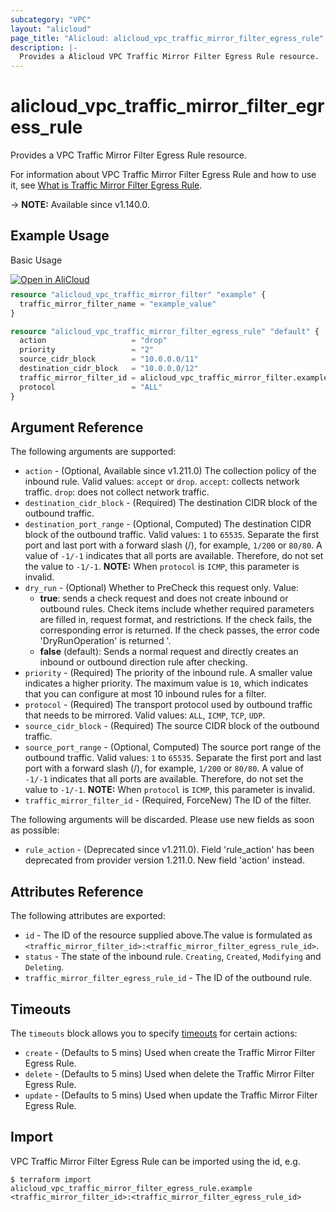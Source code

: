 ```yaml
---
subcategory: "VPC"
layout: "alicloud"
page_title: "Alicloud: alicloud_vpc_traffic_mirror_filter_egress_rule"
description: |-
  Provides a Alicloud VPC Traffic Mirror Filter Egress Rule resource.
---
```


# alicloud_vpc_traffic_mirror_filter_egress_rule

Provides a VPC Traffic Mirror Filter Egress Rule resource. 

For information about VPC Traffic Mirror Filter Egress Rule and how to use it, see [What is Traffic Mirror Filter Egress Rule](https://www.alibabacloud.com/help/doc-detail/261357.htm).

-> **NOTE:** Available since v1.140.0.

## Example Usage

Basic Usage

<div style="display: block;margin-bottom: 40px;"><div class="oics-button" style="float: right;position: absolute;margin-bottom: 10px;">
  <a href="https://api.aliyun.com/api-tools/terraform?resource=alicloud_vpc_traffic_mirror_filter_egress_rule&exampleId=1874e0f6-cb70-2716-bc9e-aedd5581480ac8b1b550&activeTab=example&spm=docs.r.vpc_traffic_mirror_filter_egress_rule.0.1874e0f6cb&intl_lang=EN_US" target="_blank">
    <img alt="Open in AliCloud" src="https://img.alicdn.com/imgextra/i1/O1CN01hjjqXv1uYUlY56FyX_!!6000000006049-55-tps-254-36.svg" style="max-height: 44px; max-width: 100%;">
  </a>
</div></div>

```terraform
resource "alicloud_vpc_traffic_mirror_filter" "example" {
  traffic_mirror_filter_name = "example_value"
}

resource "alicloud_vpc_traffic_mirror_filter_egress_rule" "default" {
  action                   = "drop"
  priority                 = "2"
  source_cidr_block        = "10.0.0.0/11"
  destination_cidr_block   = "10.0.0.0/12"
  traffic_mirror_filter_id = alicloud_vpc_traffic_mirror_filter.example.id
  protocol                 = "ALL"
}
```

## Argument Reference

The following arguments are supported:
* `action` - (Optional, Available since v1.211.0) The collection policy of the inbound rule. Valid values: `accept` or `drop`. `accept`: collects network traffic. `drop`: does not collect network traffic.
* `destination_cidr_block` - (Required) The destination CIDR block of the outbound traffic.
* `destination_port_range` - (Optional, Computed) The destination CIDR block of the outbound traffic. Valid values: `1` to `65535`. Separate the first port and last port with a forward slash (/), for example, `1/200` or `80/80`. A value of `-1/-1` indicates that all ports are available. Therefore, do not set the value to `-1/-1`. **NOTE:** When `protocol` is `ICMP`, this parameter is invalid.
* `dry_run` - (Optional) Whether to PreCheck this request only. Value:
  - **true**: sends a check request and does not create inbound or outbound rules. Check items include whether required parameters are filled in, request format, and restrictions. If the check fails, the corresponding error is returned. If the check passes, the error code 'DryRunOperation' is returned '.
  - **false** (default): Sends a normal request and directly creates an inbound or outbound direction rule after checking.
* `priority` - (Required) The priority of the inbound rule. A smaller value indicates a higher priority. The maximum value is `10`, which indicates that you can configure at most 10 inbound rules for a filter.
* `protocol` - (Required) The transport protocol used by outbound traffic that needs to be mirrored. Valid values: `ALL`, `ICMP`, `TCP`, `UDP`.
* `source_cidr_block` - (Required) The source CIDR block of the outbound traffic.
* `source_port_range` - (Optional, Computed) The source port range of the outbound traffic. Valid values: `1` to `65535`. Separate the first port and last port with a forward slash (/), for example, `1/200` or `80/80`. A value of `-1/-1` indicates that all ports are available. Therefore, do not set the value to `-1/-1`. **NOTE:** When `protocol` is `ICMP`, this parameter is invalid.
* `traffic_mirror_filter_id` - (Required, ForceNew) The ID of the filter.

The following arguments will be discarded. Please use new fields as soon as possible:
* `rule_action` - (Deprecated since v1.211.0). Field 'rule_action' has been deprecated from provider version 1.211.0. New field 'action' instead.

## Attributes Reference

The following attributes are exported:
* `id` - The ID of the resource supplied above.The value is formulated as `<traffic_mirror_filter_id>:<traffic_mirror_filter_egress_rule_id>`.
* `status` - The state of the inbound rule. `Creating`, `Created`, `Modifying` and `Deleting`.
* `traffic_mirror_filter_egress_rule_id` - The ID of the outbound rule.

## Timeouts

The `timeouts` block allows you to specify [timeouts](https://www.terraform.io/docs/configuration-0-11/resources.html#timeouts) for certain actions:
* `create` - (Defaults to 5 mins) Used when create the Traffic Mirror Filter Egress Rule.
* `delete` - (Defaults to 5 mins) Used when delete the Traffic Mirror Filter Egress Rule.
* `update` - (Defaults to 5 mins) Used when update the Traffic Mirror Filter Egress Rule.

## Import

VPC Traffic Mirror Filter Egress Rule can be imported using the id, e.g.

```shell
$ terraform import alicloud_vpc_traffic_mirror_filter_egress_rule.example <traffic_mirror_filter_id>:<traffic_mirror_filter_egress_rule_id>
```
